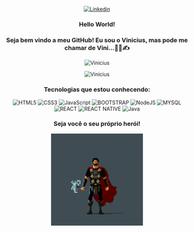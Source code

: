 <div align="center">
    


[![Linkedin](https://img.shields.io/badge/LinkedIn-0077B5?style=for-the-badge&logo=linkedin&logoColor=white)](https://www.linkedin.com/in/vinicius-souza-064531210/)

### Hello World! 
### Seja bem vindo a meu GitHub! Eu sou o Vinicius, mas pode me chamar de Vini...👨‍💻✍ 


    

  




![Vinicius](https://github-readme-stats.vercel.app/api?username=Vinicius-Souza-Araujo&theme=blue-green)

![Vinicius](https://github-readme-stats.vercel.app/api/top-langs/?username=Vinicius-Souza-Araujo&theme=blue-green)






### Tecnologias que estou conhecendo:  
![HTML5](https://img.shields.io/badge/HTML5-E34F26?style=for-the-badge&logo=html5&logoColor=white)
![CSS3](https://img.shields.io/badge/CSS3-1572B6?style=for-the-badge&logo=css3&logoColor=white)
![JavaScript](https://img.shields.io/badge/JavaScript-323330?style=for-the-badge&logo=javascript&logoColor=F7DF1E)
![BOOTSTRAP](https://img.shields.io/badge/Bootstrap-563D7C?style=for-the-badge&logo=bootstrap&logoColor=white)
![NodeJS](https://img.shields.io/badge/Node.js-43853D?style=for-the-badge&logo=node.js&logoColor=white)
![MYSQL](https://img.shields.io/badge/MySQL-00000F?style=for-the-badge&logo=mysql&logoColor=white)
![REACT](https://img.shields.io/badge/React-20232A?style=for-the-badge&logo=react&logoColor=61DAFB)
![REACT NATIVE](https://img.shields.io/badge/React_Native-20232A?style=for-the-badge&logo=react&logoColor=61DAFB)
![Java](https://img.shields.io/badge/Java-ED8B00?style=for-the-badge&logo=java&logoColor=white)


### Seja você o seu próprio herói!  
<img alt="ViniThor" src="https://github.com/Vinicius-Souza-Araujo/Vinicius-Souza-Araujo/blob/main/Gif/ViniThor.gif" width=250px>

</div>


